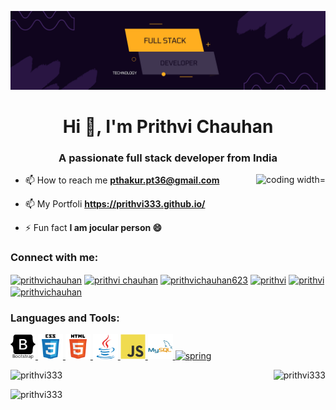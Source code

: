 ![logo](https://github.com/Prithvi333/Prithvi333/blob/main/Website%20Developer%20(2).png)
<h1 align="center">Hi 👋, I'm Prithvi Chauhan</h1>
<h3 align="center">A passionate full stack developer from India</h3>
<img align="right" alt="coding width="400" src="https://media3.giphy.com/media/qgQUggAC3Pfv687qPC/giphy.gif" alt="prithvi33" /> </p>
                                                                                                                            
- 📫 How to reach me **pthakur.pt36@gmail.com**
- 📫 My Portfoli **https://prithvi333.github.io/**                                                                                                                            
 
                                                                                                                            
- ⚡ Fun fact **I am jocular person 😄**

<h3 align="left">Connect with me:</h3>
<p align="left">
<a href="https://www.linkedin.com/in/prithvichauhan-8aa125242/" target="blank"><img align="center" src="https://raw.githubusercontent.com/rahuldkjain/github-profile-readme-generator/master/src/images/icons/Social/linked-in-alt.svg" alt="prithvichauhan" height="30" width="40" /></a>
<a href="https://codesandbox.com/prithvi chauhan" target="blank"><img align="center" src="https://raw.githubusercontent.com/rahuldkjain/github-profile-readme-generator/master/src/images/icons/Social/codesandbox.svg" alt="prithvi chauhan" height="30" width="40" /></a>
<a href="https://instagram.com/prithvichauhan623" target="blank"><img align="center" src="https://raw.githubusercontent.com/rahuldkjain/github-profile-readme-generator/master/src/images/icons/Social/instagram.svg" alt="prithvichauhan623" height="30" width="40" /></a>
<a href="https://auth.geeksforgeeks.org/user/pthakudhkp/practice" target="blank"><img align="center" src="https://raw.githubusercontent.com/rahuldkjain/github-profile-readme-generator/master/src/images/icons/Social/geeks-for-geeks.svg" alt="prithvi" height="30" width="40" /></a>
<a href="https://leetcode.com/user1979rW/" target="blank"><img align="center" src="https://raw.githubusercontent.com/rahuldkjain/github-profile-readme-generator/master/src/images/icons/Social/leet-code.svg" alt="prithvi" height="30" width="40" /></a>
<a href="https://discord.gg/prithvichauhan" target="blank"><img align="center" src="https://raw.githubusercontent.com/rahuldkjain/github-profile-readme-generator/master/src/images/icons/Social/discord.svg" alt="prithvichauhan" height="30" width="40" /></a>
</p>

<h3 align="left">Languages and Tools:</h3>
<p align="left"> <a href="https://getbootstrap.com" target="_blank" rel="noreferrer"> <img src="https://raw.githubusercontent.com/devicons/devicon/master/icons/bootstrap/bootstrap-plain-wordmark.svg" alt="bootstrap" width="40" height="40"/> </a> <a href="https://www.w3schools.com/css/" target="_blank" rel="noreferrer"> <img src="https://raw.githubusercontent.com/devicons/devicon/master/icons/css3/css3-original-wordmark.svg" alt="css3" width="40" height="40"/> </a> <a href="https://www.w3.org/html/" target="_blank" rel="noreferrer"> <img src="https://raw.githubusercontent.com/devicons/devicon/master/icons/html5/html5-original-wordmark.svg" alt="html5" width="40" height="40"/> </a> <a href="https://www.java.com" target="_blank" rel="noreferrer"> <img src="https://raw.githubusercontent.com/devicons/devicon/master/icons/java/java-original.svg" alt="java" width="40" height="40"/> </a> <a href="https://developer.mozilla.org/en-US/docs/Web/JavaScript" target="_blank" rel="noreferrer"> <img src="https://raw.githubusercontent.com/devicons/devicon/master/icons/javascript/javascript-original.svg" alt="javascript" width="40" height="40"/> </a> <a href="https://www.mysql.com/" target="_blank" rel="noreferrer"> <img src="https://raw.githubusercontent.com/devicons/devicon/master/icons/mysql/mysql-original-wordmark.svg" alt="mysql" width="40" height="40"/> </a> <a href="https://spring.io/" target="_blank" rel="noreferrer"> <img src="https://www.vectorlogo.zone/logos/springio/springio-icon.svg" alt="spring" width="40" height="40"/> </a> </p>

<p><img align="left" src="https://github-readme-stats.vercel.app/api/top-langs?username=prithvi333&show_icons=true&locale=en&layout=compact" alt="prithvi333" /></p>

<p>&nbsp;<img align="right" src="https://github-readme-stats.vercel.app/api?username=prithvi333&show_icons=true&locale=en" alt="prithvi333" /></p>

<p><img align="top" src="https://github-readme-streak-stats.herokuapp.com/?user=prithvi333&" alt="prithvi333" /></p>
